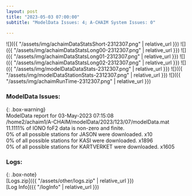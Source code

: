 ```yaml
---
layout: post
title: "2023-05-03 07:00:00"
subtitle: "ModelData Issues: 4; A-CHAIM System Issues: 0"

---
```


![]({{ "/assets/img/achaimDataStatsShort-2312307.png" | relative_url }})
![]({{ "/assets/img/achaimDataStatsLong00-2312307.png" | relative_url }})
![]({{ "/assets/img/achaimDataStatsLong01-2312307.png" | relative_url }})
![]({{ "/assets/img/achaimDataStatsLong02-2312307.png" | relative_url }})
![]({{ "/assets/img/modelDataDataStats-2312307.png" | relative_url }})
![]({{ "/assets/img/modelDataStationStats-2312307.png" | relative_url }})
![]({{ "/assets/img/achaimRunTime-2312307.png" | relative_url }})


### ModelData Issues:  
  
{: .box-warning}  
 ModelData report for 03-May-2023 07:15:08   
 /home2/achaim1/A-CHAIM/modelData/2023/123/07/modelData.mat   
 11.1111% of IONO foF2 data is non-zero and finite.   
 0% of all possible stations for JASON were downloaded. x10   
 0% of all possible stations for KASI were downloaded. x1896   
 0% of all possible stations for KARTVERKET were downloaded. x1605   
  


### Logs:  
  
{: .box-note}  
[Logs.zip]({{ "/assets/other/logs.zip" | relative_url }})  
[Log Info]({{ "/logInfo" | relative_url }})  
